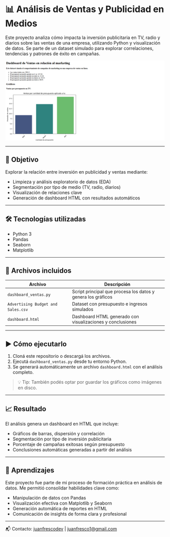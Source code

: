 # 📊 Análisis de Ventas y Publicidad en Medios

Este proyecto analiza cómo impacta la inversión publicitaria en TV, radio y diarios sobre las ventas de una empresa, utilizando Python y visualización de datos. Se parte de un dataset simulado para explorar correlaciones, tendencias y patrones de éxito en campañas.

![Vista previa del dashboard](preview.png)

---

## 🎯 Objetivo

Explorar la relación entre inversión en publicidad y ventas mediante:

- Limpieza y análisis exploratorio de datos (EDA)
- Segmentación por tipo de medio (TV, radio, diarios)
- Visualización de relaciones clave
- Generación de dashboard HTML con resultados automáticos

---

## 🛠 Tecnologías utilizadas

- Python 3
- Pandas
- Seaborn
- Matplotlib

---

## 📁 Archivos incluidos

| Archivo                            | Descripción |
|-----------------------------------|-------------|
| `dashboard_ventas.py`             | Script principal que procesa los datos y genera los gráficos |
| `Advertising Budget and Sales.csv`| Dataset con presupuesto e ingresos simulados |
| `dashboard.html`                  | Dashboard HTML generado con visualizaciones y conclusiones |

---

## ▶️ Cómo ejecutarlo

1. Cloná este repositorio o descargá los archivos.
2. Ejecutá `dashboard_ventas.py` desde tu entorno Python.
3. Se generará automáticamente un archivo `dashboard.html` con el análisis completo.

> 💡 Tip: También podés optar por guardar los gráficos como imágenes en disco.

---

## 📈 Resultado

El análisis genera un dashboard en HTML que incluye:

- Gráficos de barras, dispersión y correlación
- Segmentación por tipo de inversión publicitaria
- Porcentaje de campañas exitosas según presupuesto
- Conclusiones automáticas generadas a partir del análisis

---

## 🧠 Aprendizajes

Este proyecto fue parte de mi proceso de formación práctica en análisis de datos. Me permitió consolidar habilidades clave como:

- Manipulación de datos con Pandas
- Visualización efectiva con Matplotlib y Seaborn
- Generación automática de reportes en HTML
- Comunicación de insights de forma clara y profesional

---

📬 Contacto: [juanfrescodev](https://github.com/juanfrescodev) | juanfresco1@gmail.com
